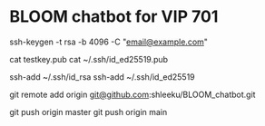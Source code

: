 # BLOOM chatbot for VIP 701 

ssh-keygen -t rsa -b 4096 -C "email@example.com"

cat testkey.pub
cat ~/.ssh/id_ed25519.pub

ssh-add ~/.ssh/id_rsa
ssh-add ~/.ssh/id_ed25519

git remote add origin git@github.com:shleeku/BLOOM_chatbot.git

git push origin master
git push origin main